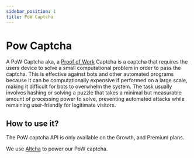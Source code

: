 ```yaml
---
sidebar_position: 1
title: PoW Captcha
---
```


# Pow Captcha

A PoW Captcha aka, a [Proof of Work](https://en.wikipedia.org/wiki/Proof_of_work) Captcha is a captcha that requires the users device to solve a small computational problem in order to pass the captcha. This is effective against bots and other automated programs because it can be computationally expensive if performed on a large scale, making it difficult for bots to overwhelm the system. The task usually involves hashing or solving a puzzle that takes a minimal but measurable amount of processing power to solve, preventing automated attacks while remaining user-friendly for legitimate visitors.

## How to use it?
The PoW captcha API is only available on the Growth, and Premium plans.

We use [Altcha](https://altcha.org/) to power our PoW captcha.